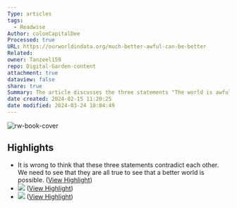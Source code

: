 ```yaml
---
Type: articles
tags:
  - Readwise
Author: colonCapitalDee
Processed: true
URL: https://ourworldindata.org/much-better-awful-can-be-better
Related: 
owner: Tanzeel159
repo: Digital-Garden-content
attachment: true
dataview: false
share: true
Summary: The article discusses the three statements "The world is awful," "The world is much better," and "The world can be much better." It emphasizes that these statements are not contradictory but rather true at the same time. The news often focuses on the negative aspects of the world, while ignoring the progress that has been made. However, it is important to acknowledge both the problems and the progress in order to work towards a better world. The article provides data on child mortality to demonstrate how the world has improved but also highlights the need for further progress. It concludes by encouraging individuals to contribute to positive change and make the world a better place.
date created: 2024-02-15 11:20:25
date modified: 2024-03-24 10:04:49
---
```

![rw-book-cover](https://ourworldindata.org/uploads/2018/10/featured-image-768x387.png)

## Highlights
- It is wrong to think that these three statements contradict each other. We need to see that they are all true to see that a better world is possible. ([View Highlight](https://read.readwise.io/read/01hpkrwea6gs56dv00e6873nfv))
- ![](https://ourworldindata.org/uploads/2022/07/Venn-better-awful-can-be-better-1.png) ([View Highlight](https://read.readwise.io/read/01hpkrxkcf0hegsrfcer8p0v1j))
- ![](https://ourworldindata.org/uploads/2022/07/better-awful-can-be-better.png) ([View Highlight](https://read.readwise.io/read/01hpksccxzm93gby5yct1qeryv))
